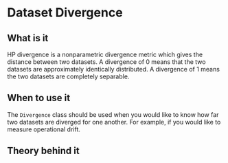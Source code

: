 # Dataset Divergence

## What is it

HP divergence is a nonparametric divergence metric which gives the distance between two datasets. A divergence of 0 means that the two datasets are approximately identically distributed. A divergence of 1 means the two datasets are completely separable.

## When to use it

The `Divergence` class should be used when you would like to know how far two datasets are diverged for one another. For example, if you would like to measure operational drift.

## Theory behind it
